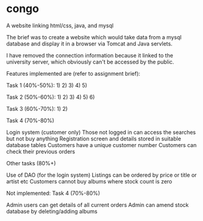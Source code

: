 # congo
A website linking html/css, java, and mysql

The brief was to create a website which would take data from a mysql database and display it in a browser via Tomcat and Java servlets.

I have removed the connection information because it linked to the university server, which obviously can't be accessed by the public.

Features implemented are (refer to assignment brief):

Task 1 (40%-50%): 1) 2) 3) 4) 5)

Task 2 (50%-60%): 1) 2) 3) 4) 5) 6)

Task 3 (60%-70%): 1) 2)

Task 4 (70%-80%)

Login system (customer only)
Those not logged in can access the searches but not buy anything
Registration screen and details stored in suitable database tables
Customers have a unique customer number
Customers can check their previous orders

Other tasks (80%+)

Use of DAO (for the login system)
Listings can be ordered by price or title or artist etc
Customers cannot buy albums where stock count is zero

Not implemented: Task 4 (70%-80%)

Admin users can get details of all current orders
Admin can amend stock database by deleting/adding albums
